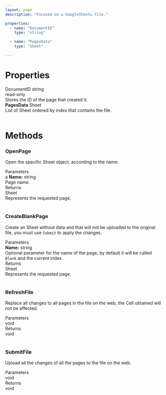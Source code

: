 ```yaml
---
layout: page
description: "Focused on a GoogleSheets file."

properties:
  - name: "DocumentID"
    type: "string"

  - name: "PagesData"
    type: "Sheet"

---
```


<link href="css/styles.css" rel="stylesheet" type="text/css">

# Properties

<div class="top">   DocumentID string  </div>
<div class="info">  read-only  <br> Stores the ID of the page that created it.  </div>
<div class="top">   <b>PagesData</b> Sheet  </div>
<div class="info">  List of Sheet ordered by index that contains the file.  </div>
<br>

# Methods

### OpenPage
Open the specific Sheet object. according to the name. 

<div class="top"> Parameters </div>
<div class="info">a
  <b>Name:</b> string
  <br>Page name.
</div>
<div class="top"> Returns </div>
<div class="info">
  Sheet <br> Represents the requested page.
</div>
<br>

### CreateBlankPage
Create an Sheet without data and that will not be uploaded to the original file, you must use `Submit` to apply the changes.

<div class="top"> Parameters </div>
<div class="info">
  <b>Name:</b> string
  <br>Optional parameter for the name of the page, by default it will be called <code>Blank</code> and the current index.
</div>
<div class="top"> Returns </div>
<div class="info">
  Sheet <br>Represents the requested page.
</div>
<br>

### RefreshFile
Replace all changes to all pages in the file on the web, the Cell obtained will not be affected.

<div class="top"> Parameters </div>
<div class="info">  void  </div>
<div class="top"> Returns </div>
<div class="info">  void  </div>
<br>

### SubmitFile
Upload all the changes of all the pages to the file on the web.

<div class="top"> Parameters </div>
<div class="info">  void  </div>
<div class="top"> Returns </div>
<div class="info">  void  </div>
<br>
